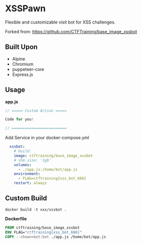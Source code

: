 # XSSPawn
Flexible and customizable visit bot for XSS challenges.

Forked from: https://github.com/CTFTraining/base_image_xssbot

## Built Upon
- Alpine
- Chromium
- puppeteer-core
- Express.js

## Usage

**app.js**

```javascript
// ===== Custom Action =====

Code for you!

// =========================
```

Add Service in your docker-compose.yml

```yaml
  xssbot:
    # build: .
    image: ctftraining/base_image_xssbot
    # shm_size: '1gb'
    volumes:
      - ./app.js:/home/bot/app.js
    environment:
      - FLAG=ctftraining{xss_bot_666}
    restart: always
```

## Custom Build

`docker build -t xxx/xssbot .`

**Dockerfile**

```dockerfile
FROM ctftraining/base_image_xssbot
ENV FLAG="ctftraining{xss_bot_666}"
COPY --chown=bot:bot ./app.js /home/bot/app.js
```

